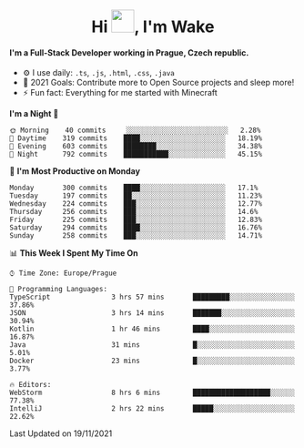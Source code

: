 <h1 align="center">Hi <img src="https://raw.githubusercontent.com/MrWakeCZ/MrWakeCZ/master/Hi.gif" width="40px" />, I'm Wake</h1>

#### I'm a Full-Stack Developer working in Prague, Czech republic.
- ⚙️ I use daily: `.ts`, `.js`, `.html`, `.css`, `.java`
- 🥅 2021 Goals: Contribute more to Open Source projects and sleep more!
- ⚡ Fun fact: Everything for me started with Minecraft

<!--START_SECTION:waka-->
**I'm a Night 🦉** 

```text
🌞 Morning    40 commits     ░░░░░░░░░░░░░░░░░░░░░░░░░   2.28% 
🌆 Daytime    319 commits    ████░░░░░░░░░░░░░░░░░░░░░   18.19% 
🌃 Evening    603 commits    ████████░░░░░░░░░░░░░░░░░   34.38% 
🌙 Night      792 commits    ███████████░░░░░░░░░░░░░░   45.15%

```
📅 **I'm Most Productive on Monday** 

```text
Monday       300 commits    ████░░░░░░░░░░░░░░░░░░░░░   17.1% 
Tuesday      197 commits    ██░░░░░░░░░░░░░░░░░░░░░░░   11.23% 
Wednesday    224 commits    ███░░░░░░░░░░░░░░░░░░░░░░   12.77% 
Thursday     256 commits    ███░░░░░░░░░░░░░░░░░░░░░░   14.6% 
Friday       225 commits    ███░░░░░░░░░░░░░░░░░░░░░░   12.83% 
Saturday     294 commits    ████░░░░░░░░░░░░░░░░░░░░░   16.76% 
Sunday       258 commits    ███░░░░░░░░░░░░░░░░░░░░░░   14.71%

```


📊 **This Week I Spent My Time On** 

```text
⌚︎ Time Zone: Europe/Prague

💬 Programming Languages: 
TypeScript               3 hrs 57 mins       █████████░░░░░░░░░░░░░░░░   37.86% 
JSON                     3 hrs 14 mins       ███████░░░░░░░░░░░░░░░░░░   30.94% 
Kotlin                   1 hr 46 mins        ████░░░░░░░░░░░░░░░░░░░░░   16.87% 
Java                     31 mins             █░░░░░░░░░░░░░░░░░░░░░░░░   5.01% 
Docker                   23 mins             █░░░░░░░░░░░░░░░░░░░░░░░░   3.77%

🔥 Editors: 
WebStorm                 8 hrs 6 mins        ███████████████████░░░░░░   77.38% 
IntelliJ                 2 hrs 22 mins       █████░░░░░░░░░░░░░░░░░░░░   22.62%

```


 Last Updated on 19/11/2021
<!--END_SECTION:waka-->
